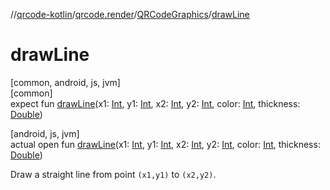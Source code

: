 //[qrcode-kotlin](../../../index.md)/[qrcode.render](../index.md)/[QRCodeGraphics](index.md)/[drawLine](draw-line.md)

# drawLine

[common, android, js, jvm]\
[common]\
expect fun [drawLine](draw-line.md)(x1: [Int](https://kotlinlang.org/api/latest/jvm/stdlib/kotlin-stdlib/kotlin/-int/index.html), y1: [Int](https://kotlinlang.org/api/latest/jvm/stdlib/kotlin-stdlib/kotlin/-int/index.html), x2: [Int](https://kotlinlang.org/api/latest/jvm/stdlib/kotlin-stdlib/kotlin/-int/index.html), y2: [Int](https://kotlinlang.org/api/latest/jvm/stdlib/kotlin-stdlib/kotlin/-int/index.html), color: [Int](https://kotlinlang.org/api/latest/jvm/stdlib/kotlin-stdlib/kotlin/-int/index.html), thickness: [Double](https://kotlinlang.org/api/latest/jvm/stdlib/kotlin-stdlib/kotlin/-double/index.html))

[android, js, jvm]\
actual open fun [drawLine](draw-line.md)(x1: [Int](https://kotlinlang.org/api/latest/jvm/stdlib/kotlin-stdlib/kotlin/-int/index.html), y1: [Int](https://kotlinlang.org/api/latest/jvm/stdlib/kotlin-stdlib/kotlin/-int/index.html), x2: [Int](https://kotlinlang.org/api/latest/jvm/stdlib/kotlin-stdlib/kotlin/-int/index.html), y2: [Int](https://kotlinlang.org/api/latest/jvm/stdlib/kotlin-stdlib/kotlin/-int/index.html), color: [Int](https://kotlinlang.org/api/latest/jvm/stdlib/kotlin-stdlib/kotlin/-int/index.html), thickness: [Double](https://kotlinlang.org/api/latest/jvm/stdlib/kotlin-stdlib/kotlin/-double/index.html))

Draw a straight line from point `(x1,y1)` to `(x2,y2)`.
